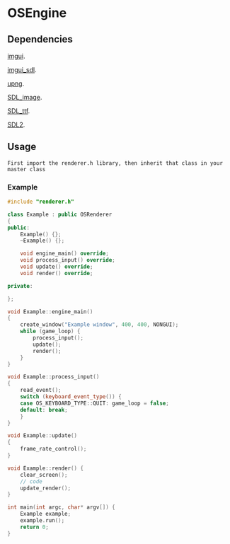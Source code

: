 # OSEngine
## Dependencies
[imgui](https://github.com/ocornut/imgui).

[imgui_sdl](https://github.com/Tyyppi77/imgui_sdl).

[upng](https://github.com/elanthis/upng).

[SDL_image](https://www.libsdl.org/projects/SDL_image/).

[SDL_ttf](https://www.libsdl.org/projects/SDL_ttf/).

[SDL2](https://www.libsdl.org/).

## Usage
    First import the renderer.h library, then inherit that class in your master class

### Example
```c++
#include "renderer.h"

class Example : public OSRenderer
{
public:
	Example() {};
	~Example() {};

	void engine_main() override;
	void process_input() override;
	void update() override;
	void render() override;

private:

};

void Example::engine_main()
{
	create_window("Example window", 400, 400, NONGUI);
	while (game_loop) {
		process_input();
		update();
		render();
	}
}

void Example::process_input()
{
	read_event();
	switch (keyboard_event_type()) {
	case OS_KEYBOARD_TYPE::QUIT: game_loop = false;
	default: break;
	}
}

void Example::update()
{
	frame_rate_control();
}

void Example::render() {
	clear_screen();
	// code
	update_render();
}

int main(int argc, char* argv[]) {
	Example example;
	example.run();
	return 0;
}
```